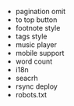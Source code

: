 + pagination omit
+ to top button
+ footnote style
+ tags style
+ music player
+ mobile support
+ word count
+ i18n
+ seacrh
+ rsync deploy
+ robots.txt
